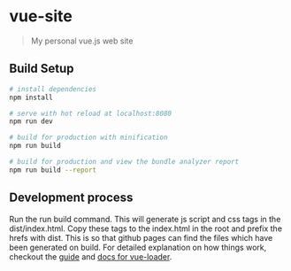# vue-site

> My personal vue.js web site

## Build Setup

``` bash
# install dependencies
npm install

# serve with hot reload at localhost:8080
npm run dev

# build for production with minification
npm run build

# build for production and view the bundle analyzer report
npm run build --report
```
## Development process

Run the run build command. This will generate js script and css tags in the dist/index.html. Copy these tags to the index.html in the root and prefix the hrefs with dist. This is so that github pages can find the files which have been generated on build. 
For detailed explanation on how things work, checkout the [guide](http://vuejs-templates.github.io/webpack/) and [docs for vue-loader](http://vuejs.github.io/vue-loader).
